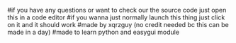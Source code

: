 #if you have any questions or want to check our the source code just open this in a code editor
#if you wanna just normally launch this thing just click on it and it should work
#made by xqrzguy (no credit needed bc this can be made in a day)
#made to learn python and easygui module
